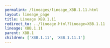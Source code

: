 ```yaml
---
permalink: /lineages/lineage_XBB.1.11.html
layout: lineage_page
title: Lineage XBB.1.11
redirect_to: ../lineage.html?lineage=XBB.1.11
lineage: XBB.1.11
parent: XBB.1
children: ['XBB.1.11', 'XBB.1.11.1']
---
```

